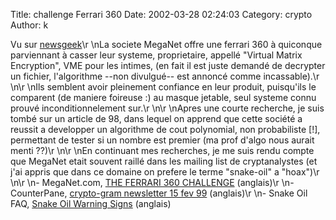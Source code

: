 Title: challenge Ferrari 360
Date: 2002-03-28 02:24:03
Category: crypto
Author: k

Vu sur [newsgeek](http://www.newsgeek.net/)\r
\nLa societe MegaNet offre une ferrari 360 à quiconque parviennant à casser leur systeme, proprietaire, appellé "Virtual Matrix Encryption", VME pour les intimes, (en fait il est juste demandé de decrypter un fichier, l'algorithme --non divulgué-- est annoncé comme incassable).\r
\n\r
\nIls semblent avoir pleinement confiance en leur produit, puisqu'ils le comparent (de maniere foireuse :) au masque jetable, seul systeme connu prouvé inconditionnelement sur.\r
\n\r
\nApres une courte recherche, je suis tombé sur un article de 98, dans lequel on apprend que cette société a reussit a developper un algorithme de cout polynomial, non probabiliste [!], permettant de tester si un nombre est premier (ma prof d'algo nous aurait menti ??)\r
\n\r
\nEn continuant mes recherches, je me suis rendu compte que MegaNet etait souvent raillé dans les mailing list de cryptanalystes (et j'ai appris que dans ce domaine on prefere le terme "snake-oil" a "hoax")\r
\n\r
\n- MegaNet.com, [THE FERRARI 360 CHALLENGE](http://www.meganet.com/challenges/ferrari/ferrari.htm) (anglais)\r
\n- CounterPane, [crypto-gram newsletter 15 fev 99](http://www.counterpane.com/crypto-gram-9902.html) (anglais)\r
\n- Snake Oil FAQ, [Snake Oil Warning Signs](http://www.interhack.net/people/cmcurtin/snake-oil-faq.html) (anglais)